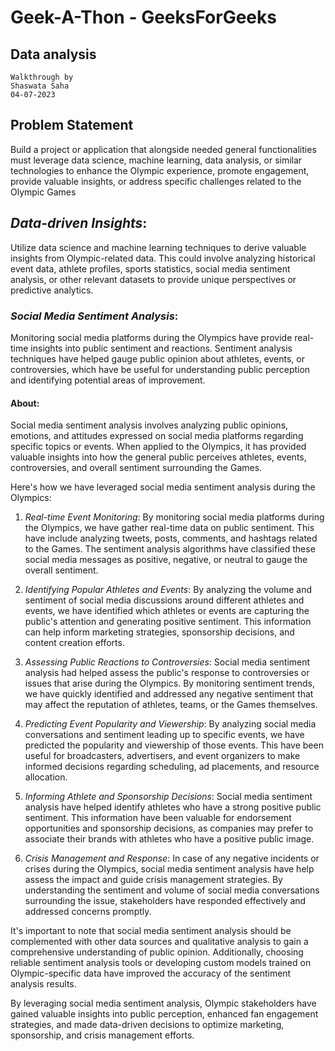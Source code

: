 # Geek-A-Thon - GeeksForGeeks

## Data analysis

```
Walkthrough by
Shaswata Saha
04-07-2023
```

## Problem Statement

Build a project or application that alongside needed general functionalities must leverage data science, machine learning, data analysis, or similar technologies to enhance the Olympic experience, promote engagement, provide valuable insights, or address specific challenges related to the Olympic Games

## _Data-driven Insights_:

Utilize data science and machine learning techniques to derive valuable insights from Olympic-related data. This could involve analyzing historical event data, athlete profiles, sports statistics, social media sentiment analysis, or other relevant datasets to provide unique perspectives or predictive analytics.

### _Social Media Sentiment Analysis_:

Monitoring social media platforms during the Olympics have provide real-time insights into public sentiment and reactions. Sentiment analysis techniques have helped gauge public opinion about athletes, events, or controversies, which have be useful for understanding public perception and identifying potential areas of improvement.

#### About:

Social media sentiment analysis involves analyzing public opinions, emotions, and attitudes expressed on social media platforms regarding specific topics or events. When applied to the Olympics, it has provided valuable insights into how the general public perceives athletes, events, controversies, and overall sentiment surrounding the Games.

Here's how we have leveraged social media sentiment analysis during the Olympics:

1.   _Real-time Event Monitoring_: By monitoring social media platforms during the Olympics, we have gather real-time data on public sentiment. This have include analyzing tweets, posts, comments, and hashtags related to the Games. The sentiment analysis algorithms have classified these social media messages as positive, negative, or neutral to gauge the overall sentiment.

2.    _Identifying Popular Athletes and Events_: By analyzing the volume and sentiment of social media discussions around different athletes and events, we have identified which athletes or events are capturing the public's attention and generating positive sentiment. This information can help inform marketing strategies, sponsorship decisions, and content creation efforts.

3.    _Assessing Public Reactions to Controversies_: Social media sentiment analysis had helped assess the public's response to controversies or issues that arise during the Olympics. By monitoring sentiment trends, we have quickly identified and addressed any negative sentiment that may affect the reputation of athletes, teams, or the Games themselves.

4.    _Predicting Event Popularity and Viewership_: By analyzing social media conversations and sentiment leading up to specific events, we have predicted the popularity and viewership of those events. This have been useful for broadcasters, advertisers, and event organizers to make informed decisions regarding scheduling, ad placements, and resource allocation.

5.    _Informing Athlete and Sponsorship Decisions_: Social media sentiment analysis have helped identify athletes who have a strong positive public sentiment. This information have been valuable for endorsement opportunities and sponsorship decisions, as companies may prefer to associate their brands with athletes who have a positive public image.

6.    _Crisis Management and Response_: In case of any negative incidents or crises during the Olympics, social media sentiment analysis have help assess the impact and guide crisis management strategies. By understanding the sentiment and volume of social media conversations surrounding the issue, stakeholders have responded effectively and addressed concerns promptly.

It's important to note that social media sentiment analysis should be complemented with other data sources and qualitative analysis to gain a comprehensive understanding of public opinion. Additionally, choosing reliable sentiment analysis tools or developing custom models trained on Olympic-specific data have improved the accuracy of the sentiment analysis results.

By leveraging social media sentiment analysis, Olympic stakeholders have gained valuable insights into public perception, enhanced fan engagement strategies, and made data-driven decisions to optimize marketing, sponsorship, and crisis management efforts.
